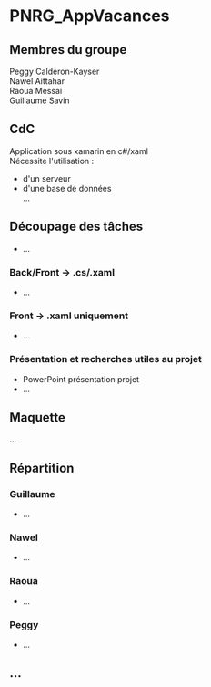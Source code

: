 # PNRG_AppVacances

## Membres du groupe

Peggy Calderon-Kayser  
Nawel Aittahar  
Raoua Messai  
Guillaume Savin

## CdC
Application sous xamarin en c#/xaml  
Nécessite l'utilisation :
* d'un serveur
* d'une base de données  
...

## Découpage des tâches

* ...

### Back/Front -> .cs/.xaml

* ...

### Front -> .xaml uniquement

* ...

### Présentation et recherches utiles au projet

* PowerPoint présentation projet
* ...

## Maquette

...

## Répartition

### Guillaume
* ...

### Nawel
* ...

### Raoua
* ...

### Peggy
* ...

## ...
